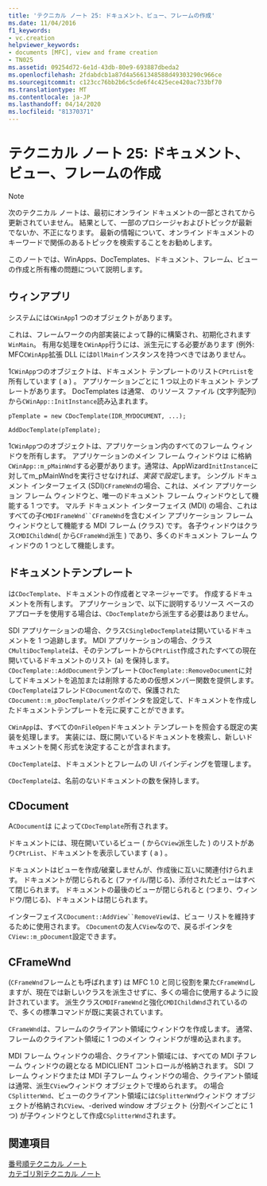 ```yaml
---
title: 'テクニカル ノート 25: ドキュメント、ビュー、フレームの作成'
ms.date: 11/04/2016
f1_keywords:
- vc.creation
helpviewer_keywords:
- documents [MFC], view and frame creation
- TN025
ms.assetid: 09254d72-6e1d-43db-80e9-693887dbeda2
ms.openlocfilehash: 2fdabdcb1a87d4a5661348588d49303290c966ce
ms.sourcegitcommit: c123cc76bb2b6c5cde6f4c425ece420ac733bf70
ms.translationtype: MT
ms.contentlocale: ja-JP
ms.lasthandoff: 04/14/2020
ms.locfileid: "81370371"
---
```

# <a name="tn025-document-view-and-frame-creation"></a>テクニカル ノート 25: ドキュメント、ビュー、フレームの作成

> [!NOTE]
> 次のテクニカル ノートは、最初にオンライン ドキュメントの一部とされてから更新されていません。 結果として、一部のプロシージャおよびトピックが最新でないか、不正になります。 最新の情報について、オンライン ドキュメントのキーワードで関係のあるトピックを検索することをお勧めします。

このノートでは、WinApps、DocTemplates、ドキュメント、フレーム、ビューの作成と所有権の問題について説明します。

## <a name="winapp"></a>ウィンアプリ

システムには`CWinApp`1 つのオブジェクトがあります。

これは、フレームワークの内部実装によって静的に構築され、初期化されます`WinMain`。 有用な処理を`CWinApp`行うには、派生元にする必要があります (例外: MFC`CWinApp`拡張 DLL には`DllMain`インスタンスを持つべきではありません。

1`CWinApp`つのオブジェクトは、ドキュメント テンプレートのリスト`CPtrList`を所有しています ( a ) 。 アプリケーションごとに 1 つ以上のドキュメント テンプレートがあります。 DocTemplates は通常、 のリソース ファイル (文字列配列) から`CWinApp::InitInstance`読み込まれます。

```
pTemplate = new CDocTemplate(IDR_MYDOCUMENT, ...);

AddDocTemplate(pTemplate);
```

1`CWinApp`つのオブジェクトは、アプリケーション内のすべてのフレーム ウィンドウを所有します。 アプリケーションのメイン フレーム ウィンドウは に格納`CWinApp::m_pMainWnd`する必要があります。通常は、AppWizard`InitInstance`に対してm_pMainWndを実行させなければ、*実装で設定*します。 シングル ドキュメント インターフェイス (SDI)`CFrameWnd`の場合、これは、メイン アプリケーション フレーム ウィンドウと、唯一のドキュメント フレーム ウィンドウとして機能する 1 つです。 マルチ ドキュメント インターフェイス (MDI) の場合、これはすべての子`CMDIFrameWnd``CFrameWnd`を含むメイン アプリケーション フレーム ウィンドウとして機能する MDI フレーム (クラス) です。 各子ウィンドウはクラス`CMDIChildWnd`( から`CFrameWnd`派生 ) であり、多くのドキュメント フレーム ウィンドウの 1 つとして機能します。

## <a name="doctemplates"></a>ドキュメントテンプレート

は`CDocTemplate`、ドキュメントの作成者とマネージャーです。 作成するドキュメントを所有します。 アプリケーションで、以下に説明するリソース ベースのアプローチを使用する場合は、`CDocTemplate`から派生する必要はありません。

SDI アプリケーションの場合、クラス`CSingleDocTemplate`は開いているドキュメントを 1 つ追跡します。 MDI アプリケーションの場合、クラス`CMultiDocTemplate`は、そのテンプレートから`CPtrList`作成されたすべての現在開いているドキュメントのリスト (a) を保持します。 `CDocTemplate::AddDocument`テンプレート`CDocTemplate::RemoveDocument`に対してドキュメントを追加または削除するための仮想メンバー関数を提供します。 `CDocTemplate`はフレンド`CDocument`なので、保護された`CDocument::m_pDocTemplate`バックポインタを設定して、ドキュメントを作成したドキュメントテンプレートを元に戻すことができます。

`CWinApp`は、すべての`OnFileOpen`ドキュメント テンプレートを照会する既定の実装を処理します。 実装には、既に開いているドキュメントを検索し、新しいドキュメントを開く形式を決定することが含まれます。

`CDocTemplate`は、ドキュメントとフレームの UI バインディングを管理します。

`CDocTemplate`は、名前のないドキュメントの数を保持します。

## <a name="cdocument"></a>CDocument

A`CDocument`は によって`CDocTemplate`所有されます。

ドキュメントには、現在開いているビュー ( から`CView`派生した ) のリストがあり`CPtrList`、ドキュメントを表示しています ( a ) 。

ドキュメントはビューを作成/破棄しませんが、作成後に互いに関連付けられます。 ドキュメントが閉じられると (ファイル/閉じる)、添付されたビューはすべて閉じられます。 ドキュメントの最後のビューが閉じられると (つまり、ウィンドウ/閉じる)、ドキュメントは閉じられます。

インターフェイス`CDocument::AddView``RemoveView`は、ビュー リストを維持するために使用されます。 `CDocument`の友人`CView`なので、戻るポインタを`CView::m_pDocument`設定できます。

## <a name="cframewnd"></a>CFrameWnd

(`CFrameWnd`フレームとも呼ばれます) は MFC 1.0 と同じ役割を果た`CFrameWnd`しますが、現在では新しいクラスを派生させずに、多くの場合に使用するように設計されています。 派生クラス`CMDIFrameWnd`と強化`CMDIChildWnd`されているので、多くの標準コマンドが既に実装されています。

`CFrameWnd`は、フレームのクライアント領域にウィンドウを作成します。 通常、フレームのクライアント領域に 1 つのメイン ウィンドウが埋め込まれます。

MDI フレーム ウィンドウの場合、クライアント領域には、すべての MDI 子フレーム ウィンドウの親となる MDICLIENT コントロールが格納されます。 SDI フレーム ウィンドウまたは MDI 子フレーム ウィンドウの場合、クライアント領域は通常、派生`CView`ウィンドウ オブジェクトで埋められます。 の場合`CSplitterWnd`、ビューのクライアント領域には`CSplitterWnd`ウィンドウ オブジェクトが格納され`CView`、-derived window オブジェクト (分割ペインごとに 1 つ) が子ウィンドウとして作成`CSplitterWnd`されます。

## <a name="see-also"></a>関連項目

[番号順テクニカル ノート](../mfc/technical-notes-by-number.md)<br/>
[カテゴリ別テクニカル ノート](../mfc/technical-notes-by-category.md)
